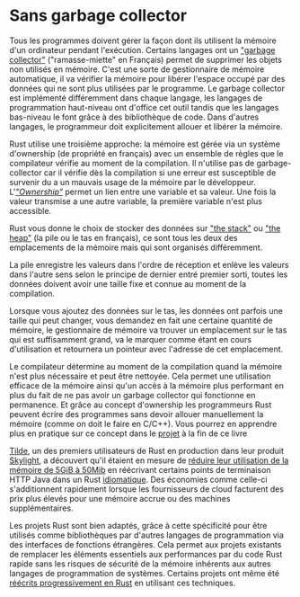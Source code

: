 # Sans garbage collector

Tous les programmes doivent gérer la façon dont ils utilisent la mémoire d'un ordinateur pendant l'exécution. Certains langages ont un ["garbage collector"](https://en.wikipedia.org/wiki/Garbage_collection_(computer_science)) ("ramasse-miette" en Français) permet de supprimer les objets non utilisés en mémoire. C'est une sorte de gestionnaire de mémoire automatique, il va vérifier la mémoire pour libérer l'espace occupé par des données qui ne sont plus utilisées par le programme. Le garbage collector est implémenté différemment dans chaque langage, les langages de programmation haut-niveau ont d'office cet outil tandis que les langages bas-niveau le font grâce à des bibliothèque de code. Dans d'autres langages, le programmeur doit explicitement allouer et libérer la mémoire.

Rust utilise une troisième approche: la mémoire est gérée via un système d'ownership (de propriété en français) avec un ensemble de règles que le compilateur vérifie au moment de la compilation. Il n'utilise pas de garbage-collector car il vérifie dès la compilation si une erreur est susceptible de survenir du a un mauvais usage de la mémoire par le développeur. L'[*"Ownership"*](https://doc.rust-lang.org/book/ch04-01-what-is-ownership.html) permet un lien entre une variable et sa valeur. Une fois la valeur transmise a une autre variable, la première variable n'est plus accessible.

Rust vous donne le choix de stocker des données sur ["the stack"](https://en.wikipedia.org/wiki/Stack-based_memory_allocation) ou ["the heap"](https://en.wikipedia.org/wiki/Memory_management#DYNAMIC) (la pile ou le tas en français), ce sont tous les deux des emplacements de la mémoire mais qui sont organisés différemment.

La pile enregistre les valeurs dans l'ordre de réception et enlève les valeurs dans l'autre sens selon le principe de dernier entré premier sorti, toutes les données doivent avoir une taille fixe et connue au moment de la compilation.

Lorsque vous ajoutez des données sur le tas, les données ont parfois une taille qui peut changer, vous demandez en fait une certaine quantité de mémoire, le gestionnaire de mémoire va trouver un emplacement sur le tas qui est suffisamment grand, va le marquer comme étant en cours d'utilisation et retournera un pointeur avec l'adresse de cet emplacement.

Le compilateur détermine au moment de la compilation quand la mémoire n'est plus nécessaire et peut être nettoyée. Cela permet une utilisation efficace de la mémoire ainsi qu'un accès à la mémoire plus performant en plus du fait de ne pas avoir un garbage collector qui fonctionne en permanence. Et grâce au concept d'ownership les programmeurs Rust peuvent écrire des programmes sans devoir allouer manuellement la mémoire (comme on doit le faire en C/C++). Vous pourrez en apprendre plus en pratique sur ce concept dans le [projet](16-3-ownership.md) à la fin de ce livre

[Tilde](https://www.tilde.io/), un des premiers utilisateurs de Rust en production dans leur produit [Skylight](https://www.skylight.io/), a découvert qu'il étaient en mesure de [réduire leur utilisation de la mémoire de 5GiB à 50Mib](https://www.rust-lang.org/static/pdfs/Rust-Tilde-Whitepaper.pdf) en réécrivant certains points de terminaison HTTP Java dans un Rust [idiomatique](https://en.wikipedia.org/wiki/Programming_idiom). Des économies comme celle-ci s'additionnent rapidement lorsque les fournisseurs de cloud facturent des prix plus élevés pour une mémoire accrue ou des machines supplémentaires.

Les projets Rust sont bien adaptés, grâce à cette spécificité pour être utilisés comme bibliothèques par d'autres langages de programmation via des interfaces de fonctions étrangères. Cela permet aux projets existants de remplacer les éléments essentiels aux performances par du code Rust rapide sans les risques de sécurité de la mémoire inhérents aux autres langages de programmation de systèmes. Certains projets ont même été [réécrits progressivement en Rust](https://people.gnome.org/~federico/blog/librsvg-is-almost-rustified.html) en utilisant ces techniques.
